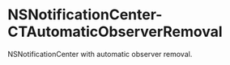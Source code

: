 NSNotificationCenter-CTAutomaticObserverRemoval
===============================================

NSNotificationCenter with automatic observer removal.